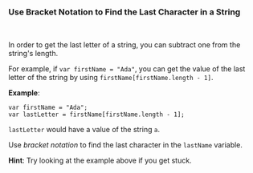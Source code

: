 ### **Use Bracket Notation to Find the Last Character in a String**

<br>

In order to get the last letter of a string, you can subtract one from the string's length.

For example, if `var firstName = "Ada"`, you can get the value of the last letter of the string by using `firstName[firstName.length - 1]`.

**Example**:

```
var firstName = "Ada";
var lastLetter = firstName[firstName.length - 1];
```

`lastLetter` would have a value of the string `a`.

Use _bracket notation_ to find the last character in the `lastName` variable.

**Hint**: Try looking at the example above if you get stuck.

